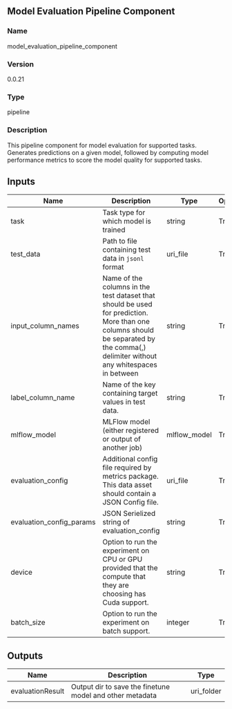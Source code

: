 ## Model Evaluation Pipeline Component

### Name 

model_evaluation_pipeline_component

### Version 

0.0.21

### Type 

pipeline

### Description 

This pipeline component for model evaluation for supported tasks. Generates predictions on a given model, followed by computing model performance metrics to score the model quality for supported tasks.

## Inputs 


| Name               | Description                                                                         | Type    | Optional |
| ------------------ | ----------------------------------------------------------------------------------- | ------- | ------- | 
| task         | Task type for which model is trained                                                                       | string  |  True     | 
| test_data | Path to file containing test data in `jsonl` format | uri_file | True
| input_column_names | Name of the columns in the test dataset that should be used for prediction. More than one columns should be separated by the comma(,) delimiter without any whitespaces in between | string | True
| label_column_name | Name of the key containing target values in test data. | string | True
| mlflow_model |MLFlow model (either registered or output of another job) | mlflow_model | True
| evaluation_config          | Additional config file required by metrics package. This data asset should contain a JSON Config file. | uri_file    | True     |                                                |
| evaluation_config_params                       | JSON Serielized string of evaluation_config            | string | True                                                     |
| device | Option to run the experiment on CPU or GPU provided that the compute that they are choosing has Cuda support. | string | True
| batch_size | Option to run the experiment on batch support. | integer | True

## Outputs 

| Name                 | Description                                              | Type         |
| -------------------- | -------------------------------------------------------- | ------------ |
| evaluationResult | Output dir to save the finetune model and other metadata | uri_folder   |
